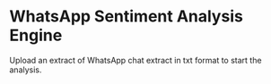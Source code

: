 # WhatsApp Sentiment Analysis Engine
Upload an extract of WhatsApp chat extract in txt format to start the analysis. 